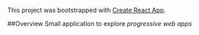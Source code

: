 This project was bootstrapped with [Create React App](https://github.com/facebookincubator/create-react-app).

##Overview
Small application to explore _progressive web apps_
